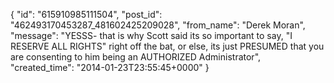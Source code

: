 {
   "id": "615910985111504",
   "post_id": "462493170453287_481602425209028",
   "from_name": "Derek Moran",
   "message": "YESSS- that is why Scott said its so important to say, \"I RESERVE ALL RIGHTS\" right off the bat, or else, its just PRESUMED that you are consenting to him being an AUTHORIZED Administrator",
   "created_time": "2014-01-23T23:55:45+0000"
 }
